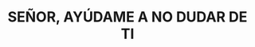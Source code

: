 ---
capo: 0
id: 146
lang: es-es
step: pre
subtitle: ''
tags:
- com
title: SEÑOR, AYÚDAME A NO DUDAR DE TI
---